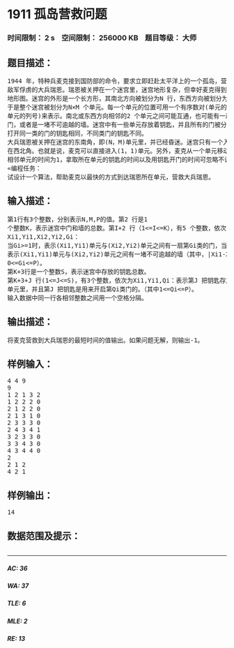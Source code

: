 # 1911 孤岛营救问题   
### 时间限制： 2 s&nbsp;&nbsp;&nbsp;&nbsp;空间限制： 256000 KB&nbsp;&nbsp;&nbsp;&nbsp;题目等级： 大师  
## 题目描述：  

<pre>
1944 年，特种兵麦克接到国防部的命令，要求立即赶赴太平洋上的一个孤岛，营救被  
敌军俘虏的大兵瑞恩。瑞恩被关押在一个迷宫里，迷宫地形复杂，但幸好麦克得到了迷宫的  
地形图。迷宫的外形是一个长方形，其南北方向被划分为N 行，东西方向被划分为M列，  
于是整个迷宫被划分为N×M 个单元。每一个单元的位置可用一个有序数对(单元的行号，  
单元的列号)来表示。南北或东西方向相邻的2 个单元之间可能互通，也可能有一扇锁着的  
门，或者是一堵不可逾越的墙。迷宫中有一些单元存放着钥匙，并且所有的门被分成P类，  
打开同一类的门的钥匙相同，不同类门的钥匙不同。
大兵瑞恩被关押在迷宫的东南角，即(N，M)单元里，并已经昏迷。迷宫只有一个入口，  
在西北角。也就是说，麦克可以直接进入(1，1)单元。另外，麦克从一个单元移动到另一个  
相邻单元的时间为1，拿取所在单元的钥匙的时间以及用钥匙开门的时间可忽略不计。  
«编程任务：  
试设计一个算法，帮助麦克以最快的方式到达瑞恩所在单元，营救大兵瑞恩。
</pre>
  
  
## 输入描述：  

<pre>
第1行有3个整数，分别表示N,M,P的值。第2 行是1  
个整数K，表示迷宫中门和墙的总数。第I+2 行（1<=I<=K），有5 个整数，依次为  
Xi1,Yi1,Xi2,Yi2,Gi：  
当Gi>=1时，表示(Xi1,Yi1)单元与(Xi2,Yi2)单元之间有一扇第Gi类的门，当Gi=0 时，  
表示(Xi1,Yi1)单元与(Xi2,Yi2)单元之间有一堵不可逾越的墙（其中，|Xi1-Xi2|+|Yi1-Yi2|=1，  
0<=Gi<=P）。  
第K+3行是一个整数S，表示迷宫中存放的钥匙总数。  
第K+3+J 行(1<=J<=S)，有3个整数，依次为Xi1,Yi1,Qi：表示第J 把钥匙存放在(Xi1,Yi1)  
单元里，并且第J 把钥匙是用来开启第Qi类门的。（其中1<=Qi<=P）。  
输入数据中同一行各相邻整数之间用一个空格分隔。
</pre>
  
  
## 输出描述：  

<pre>
将麦克营救到大兵瑞恩的最短时间的值输出。如果问题无解，则输出-1。
</pre>
  
  
## 样例输入：  

<pre>
4 4 9  
9  
1 2 1 3 2  
1 2 2 2 0  
2 1 2 2 0  
2 1 3 1 0  
2 3 3 3 0  
2 4 3 4 1  
3 2 3 3 0  
3 3 4 3 0  
4 3 4 4 0  
2  
2 1 2  
4 2 1
</pre>
  
  
## 样例输出：  

<pre>
14
</pre>
  
  
## 数据范围及提示：  

<pre>
</pre>
  
  
***  

##### AC: 36  
##### WA: 37  
##### TLE: 6  
##### MLE: 2  
##### RE: 13  
